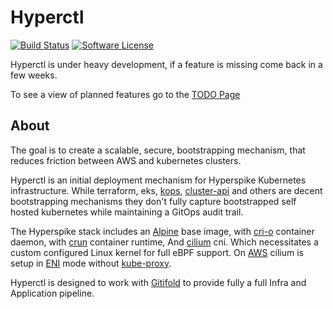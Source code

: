 # Hyperctl

[![Build Status](https://ci.hyperspike.io/api/badges/Hyperspike/hyperctl/status.svg)](https://ci.hyperspike.io/Hyperspike/hyperctl)
[![Software License](https://img.shields.io/badge/license-MIT-brightgreen.svg?style=flat)](COPYING)

Hyperctl is under heavy development, if a feature is missing come back in a few weeks.

To see a view of planned features go to the [TODO Page](TODO.md)

## About

The goal is to create a scalable, secure, bootstrapping mechanism, that reduces friction between AWS and kubernetes clusters.

Hyperctl is an initial deployment mechanism for Hyperspike Kubernetes infrastructure. While terraform, eks, [kops](https://github.com/kubernetes/kops), [cluster-api](https://cluster-api.sigs.k8s.io/) and others are decent bootstrapping mechanisms they don't fully capture bootstrapped self hosted kubernetes while maintaining a GitOps audit trail.

The Hyperspike stack includes an [Alpine](https://alpinelinux.org/) base image, with [cri-o](https://github.com/cri-o/cri-o) container daemon, with [crun](https://github.com/containers/crun) container runtime, And [cilium](https://cilium.io/) cni. Which necessitates a custom configured Linux kernel for full eBPF support. On [AWS](https://github.com/aws/amazon-vpc-cni-k8s) cilium is setup in [ENI](https://docs.cilium.io/en/v1.8/concepts/networking/ipam/eni/) mode without [kube-proxy](https://docs.cilium.io/en/v1.8/gettingstarted/kubeproxy-free/).

Hyperctl is designed to work with [Gitifold](https://github.com/hyperspike/gitifold.git) to provide fully a full Infra and Application pipeline.
